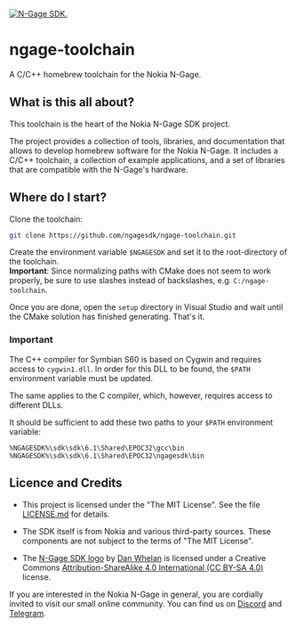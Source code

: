 [![N-Gage SDK.](https://raw.githubusercontent.com/ngagesdk/ngage-toolchain/master/media/ngagesdk-readme-header.png)](https://raw.githubusercontent.com/ngagesdk/ngage-toolchain/master/media/ngagesdk-header-2x-white.png?raw=true "N-Gage SDK.")

# ngage-toolchain

A C/C++ homebrew toolchain for the Nokia N-Gage.

## What is this all about?

This toolchain is the heart of the Nokia N-Gage SDK project.

The project provides a collection of tools, libraries, and
documentation that allows to develop homebrew software for the
Nokia N-Gage.  It includes a C/C++ toolchain, a collection of
example applications, and a set of libraries that are compatible
with the N-Gage's hardware. 

## Where do I start?

Clone the toolchain:

```bash
git clone https://github.com/ngagesdk/ngage-toolchain.git
```

Create the environment variable `$NGAGESDK` and set it to the
root-directory of the toolchain.  
**Important**: Since normalizing paths with CMake does not seem to work
properly, be sure to use slashes instead of backslashes,
e.g. `C:/ngage-toolchain`.

Once you are done, open the `setup` directory in Visual Studio and wait
until the CMake solution has finished generating.  That's it.

### Important

The C++ compiler for Symbian S60 is based on Cygwin and requires access
to `cygwin1.dll`.  In order for this DLL to be found, the `$PATH`
environment variable must be updated.

The same applies to the C compiler, which, however, requires access to
different DLLs.

It should be sufficient to add these two paths to your `$PATH`
environment variable:

`%NGAGESDK%\sdk\sdk\6.1\Shared\EPOC32\gcc\bin`  
`%NGAGESDK%\sdk\sdk\6.1\Shared\EPOC32\ngagesdk\bin`

## Licence and Credits

- This project is licensed under the "The MIT License".  See the file
  [LICENSE.md](LICENSE.md) for details.

- The SDK itself is from Nokia and various third-party sources.
  These components are not subject to the terms of "The MIT License".

- The [N-Gage SDK logo](media/) by [Dan Whelan](https://danwhelan.ie) is
  licensed under a Creative Commons [Attribution-ShareAlike 4.0
  International (CC BY-SA
  4.0)](https://creativecommons.org/licenses/by-sa/4.0/) license.

If you are interested in the Nokia N-Gage in general, you are cordially
invited to visit our small online community. You can find us on
[Discord](https://discord.gg/dbUzqJ26vs) and
[Telegram](https://t.me/nokia_ngage).
